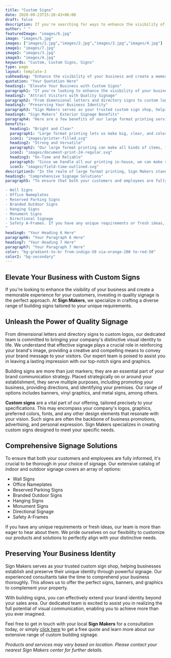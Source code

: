 ```yaml
---
title: "Custom Signs"
date: 2020-09-23T15:28:43+06:00
draft: false
description: If you're searching for ways to enhance the visibility of your business and create a memorable experience for your customers, there's no better approach than investing in quality signage. The team at Sign Makers specializes in crafting a diverse range of building signs tailored to your unique requirements.
author: " "
featuredImage: "images/6.jpg"
image: "images/5.jpg"
images: ["images/1.jpg","images/2.jpg","images/3.jpg","images/4.jpg"]
image1: "images/7.jpg"
image2: "images/3.jpg"
image3: "images/4.jpg"
keywords: "Custom, Custom Signs, Signs"
type: page
layout: template-3
subheading: "Enhance the visibility of your business and create a memorable experience for your customers"
quotation: "Your Quotation Here"
heading1: "Elevate Your Business with Custom Signs"
paragraph1: "If you're looking to enhance the visibility of your business and create a memorable experience for your customers, investing in quality signage is the perfect approach. At Sign Makers, we specialize in crafting a diverse range of building signs tailored to your unique requirements."
heading2: "Attract Visitors with Quality Signage"
paragraph2: "From dimensional letters and directory signs to custom logos, our dedicated team is committed to bringing your company's distinctive visual identity to life. We understand that effective signage plays a crucial role in reinforcing your brand's image, providing a creative and compelling means to convey your brand message to your visitors. Our expert team is poised to assist you in leaving a lasting impression with our top-notch signs and graphics.Building signs are more than just markers; they are an essential part of your brand communication strategy. Placed strategically on or around your establishment, they serve multiple purposes, including promoting your business, providing directions, and identifying your premises. Our range of options includes banners, vinyl graphics, and metal signs, among others."
heading3: "Preserving Your Business Identity"
paragraph3: "Sign Makers serves as your trusted custom sign shop, helping businesses establish and preserve their unique identity through powerful signage. Our experienced consultants take the time to comprehend your business thoroughly. This allows us to offer the perfect signs, banners, and graphics to complement your property. With building signs, you can effectively extend your brand identity beyond your sales area. Our dedicated team is excited to assist you in realizing the full potential of visual communication, enabling you to achieve more than you ever imagined."
heading4: "Sign Makers’ Exterior Signage Benefits"
paragraph4: "Here are a few benefits of our large format printing services:"
benefits:
  heading1: "Bright and Clear"
  paragraph1: "Large format printing lets us make big, clear, and colorful prints. Whether you need large banners or big signs, our technology helps us create vibrant images that stand out. You can trust us to turn your ideas into eye-catching prints that look great and grab attention."
  icon1: "images/printer-filled.svg"
  heading2: "Strong and Versatile"
  paragraph2: "Our large format printing can make all kinds of items, from big banners to exhibition stands. We use strong materials and inks that don’t fade easily, so your prints last a long time, even when used outside. We offer a variety of materials so you can choose what works best for your needs."
  icon2: "images/document-print-24-regular.svg"
  heading3: "On-Time and Reliable"
  paragraph3: "Since we handle all our printing in-house, we can make sure everything is done on time and with consistent quality. We know how important deadlines are, so we work efficiently to meet them and make sure your prints are always high-quality and just right."
  icon3: "images/field-time-outlined.svg"
description3: "In the realm of large format printing, Sign Makers stands as your trusted partner for turning visions into reality. With state-of-the-art technology, in-house control, and a commitment to quality, we are poised to elevate your brand through visually stunning displays. Explore the endless possibilities of large format printing with us, and let your brand shine."
heading5: "Comprehensive Signage Solutions"
paragraph5: "To ensure that both your customers and employees are fully informed, it's crucial to be thorough in your choice of signage. Our extensive catalog of indoor and outdoor signage covers an array of options:

- Wall Signs
- Office Nameplates
- Reserved Parking Signs
- Branded Outdoor Signs
- Hanging Signs
- Monument Signs
- Directional Signage
- Safety A-Frames. If you have any unique requirements or fresh ideas, our team is more than eager to hear about them. We pride ourselves on our flexibility to customize our products and solutions to perfectly align with your distinctive needs.
"
heading6: "Your Heading 6 Here"
paragraph6: "Your Paragraph 6 Here"
heading7: "Your Heading 7 Here"
paragraph7: "Your Paragraph 7 Here"
color: "bg-gradient-to-br from-indigo-50 via-orange-200 to-red-50"
color2: "bg-secondary"
---
```


## Elevate Your Business with Custom Signs

If you're looking to enhance the visibility of your business and create a memorable experience for your customers, investing in quality signage is the perfect approach. At **Sign Makers**, we specialize in crafting a diverse range of building signs tailored to your unique requirements.

## Unleash the Power of Quality Signage

From dimensional letters and directory signs to custom logos, our dedicated team is committed to bringing your company's distinctive visual identity to life. We understand that effective signage plays a crucial role in reinforcing your brand's image, providing a creative and compelling means to convey your brand message to your visitors. Our expert team is poised to assist you in leaving a lasting impression with our top-notch signs and graphics.

Building signs are more than just markers; they are an essential part of your brand communication strategy. Placed strategically on or around your establishment, they serve multiple purposes, including promoting your business, providing directions, and identifying your premises. Our range of options includes banners, vinyl graphics, and metal signs, among others.

**Custom signs** are a vital part of our offering, tailored precisely to your specifications. This may encompass your company's logos, graphics, preferred colors, fonts, and any other design elements that resonate with your vision. Such signs are often the backbone of business promotions, advertising, and personal expression. Sign Makers specializes in creating custom signs designed to meet your specific needs.

## Comprehensive Signage Solutions

To ensure that both your customers and employees are fully informed, it's crucial to be thorough in your choice of signage. Our extensive catalog of indoor and outdoor signage covers an array of options:

- Wall Signs
- Office Nameplates
- Reserved Parking Signs
- Branded Outdoor Signs
- Hanging Signs
- Monument Signs
- Directional Signage
- Safety A-Frames

If you have any unique requirements or fresh ideas, our team is more than eager to hear about them. We pride ourselves on our flexibility to customize our products and solutions to perfectly align with your distinctive needs.

## Preserving Your Business Identity

Sign Makers serves as your trusted custom sign shop, helping businesses establish and preserve their unique identity through powerful signage. Our experienced consultants take the time to comprehend your business thoroughly. This allows us to offer the perfect signs, banners, and graphics to complement your property.

With building signs, you can effectively extend your brand identity beyond your sales area. Our dedicated team is excited to assist you in realizing the full potential of visual communication, enabling you to achieve more than you ever imagined.

Feel free to get in touch with your local **Sign Makers** for a consultation today, or simply [click here](/book-consultation/) to get a free quote and learn more about our extensive range of custom building signage.

*Products and services may vary based on location. Please contact your nearest Sign Makers center for further details.*
